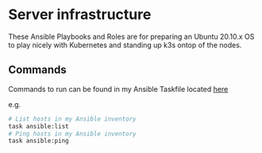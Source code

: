 # Server infrastructure

These Ansible Playbooks and Roles are for preparing an Ubuntu 20.10.x OS to play nicely with Kubernetes and standing up k3s ontop of the nodes.

## Commands

Commands to run can be found in my Ansible Taskfile located [here](https://github.com/onedr0p/home-cluster/blob/main/.taskfiles/ansible.yml)

e.g.

```bash
# List hosts in my Ansible inventory
task ansible:list
# Ping hosts in my Ansible inventory
task ansible:ping
```
